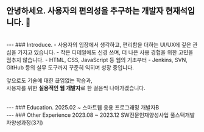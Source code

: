 ## 안녕하세요. 사용자의 편의성을 추구하는 개발자 현재석입니다. 👋
<br>
---
### Introduce.
- 사용자의 입장에서 생각하고, 편리함을 더하는 UI/UX에 깊은 관심을 가지고 있습니다.  
- 작은 디테일에도 신경 쓰며, 더 나은 사용 경험을 위한 고민을 멈추지 않습니다.
- HTML, CSS, JavaScript 등 웹의 기초부터 
- Jenkins, SVN, GitHub 등의 실무 도구까지 꾸준히 익히며 성장 중입니다.

앞으로도 기술에 대한 끊임없는 학습과,  
사용자를 위한 **실용적인 웹 개발자**로 한 걸음씩 나아가겠습니다.

<br>
---
### Education.
2025.02 ~ 스마트웹 응용 프로그래밍 개발자B
<br>
---
### Other Experience
2023.08 ~ 2023.12 SW전문인재양성사업 풀스택개발자양성과정(3기)
